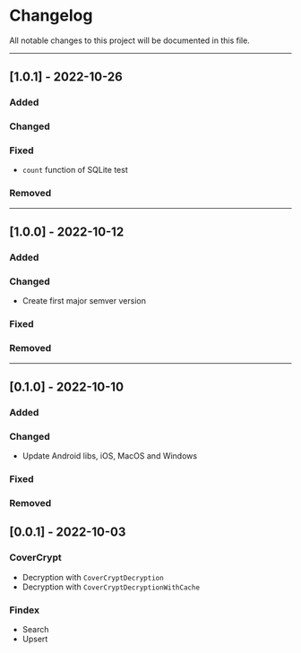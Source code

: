 # Changelog

All notable changes to this project will be documented in this file.


---
## [1.0.1] - 2022-10-26
### Added
### Changed
### Fixed
- `count` function of SQLite test
### Removed

---
## [1.0.0] - 2022-10-12
### Added
### Changed
- Create first major semver version
### Fixed
### Removed

---
## [0.1.0] - 2022-10-10
### Added
### Changed
- Update Android libs, iOS, MacOS and Windows
### Fixed
### Removed


## [0.0.1] - 2022-10-03

### CoverCrypt

* Decryption with `CoverCryptDecryption`
* Decryption with `CoverCryptDecryptionWithCache`

### Findex

* Search
* Upsert
